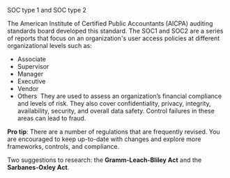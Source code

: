 SOC type 1 and SOC type 2

The American Institute of Certified Public Accountants (AICPA) auditing standards board developed this standard. The SOC1 and SOC2 are a series of reports that focus on an organization's user access policies at different organizational levels such as: 
- Associate
- Supervisor
- Manager
- Executive
- Vendor
- Others 
They are used to assess an organization’s financial compliance and levels of risk. They also cover confidentiality, privacy, integrity, availability, security, and overall data safety. Control failures in these areas can lead to fraud.

**Pro tip**: There are a number of regulations that are frequently revised. You are encouraged to keep up-to-date with changes and explore more frameworks, controls, and compliance. 

Two suggestions to research: the **Gramm-Leach-Bliley Act** and the **Sarbanes-Oxley Act**.